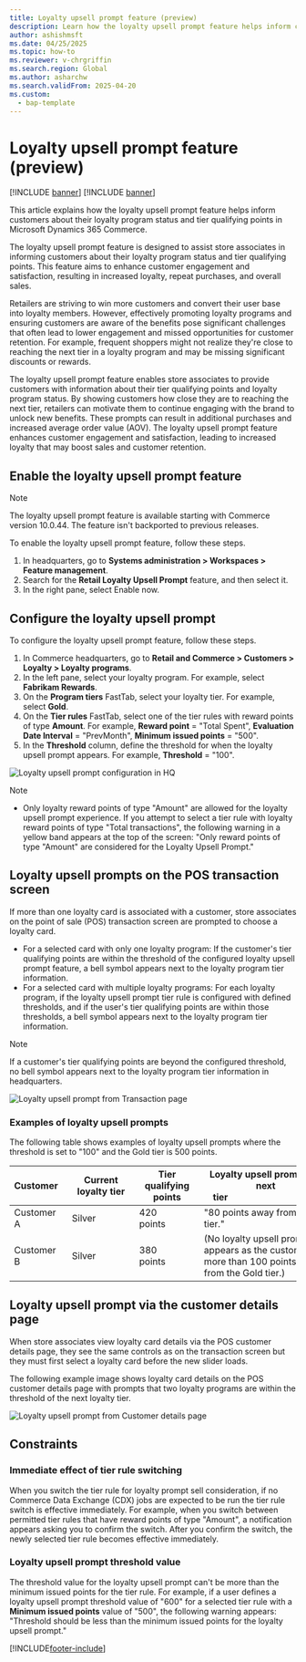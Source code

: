 ```yaml
---
title: Loyalty upsell prompt feature (preview)
description: Learn how the loyalty upsell prompt feature helps inform customers about their loyalty program status and tier qualifying points in Microsoft Dynamics 365 Commerce.
author: ashishmsft
ms.date: 04/25/2025
ms.topic: how-to
ms.reviewer: v-chrgriffin
ms.search.region: Global
ms.author: asharchw
ms.search.validFrom: 2025-04-20
ms.custom: 
  - bap-template
---
```


# Loyalty upsell prompt feature (preview)

[!INCLUDE [banner](includes/banner.md)]
[!INCLUDE [banner](includes/preview-banner.md)]

This article explains how the loyalty upsell prompt feature helps inform customers about their loyalty program status and tier qualifying points in Microsoft Dynamics 365 Commerce.

The loyalty upsell prompt feature is designed to assist store associates in informing customers about their loyalty program status and tier qualifying points. This feature aims to enhance customer engagement and satisfaction, resulting in increased loyalty, repeat purchases, and overall sales.

Retailers are striving to win more customers and convert their user base into loyalty members. However, effectively promoting loyalty programs and ensuring customers are aware of the benefits pose significant challenges that often lead to lower engagement and missed opportunities for customer retention. For example, frequent shoppers might not realize they're close to reaching the next tier in a loyalty program and may be missing significant discounts or rewards.

The loyalty upsell prompt feature enables store associates to provide customers with information about their tier qualifying points and loyalty program status. By showing customers how close they are to reaching the next tier, retailers can motivate them to continue engaging with the brand to unlock new benefits. These prompts can result in additional purchases and increased average order value (AOV). The loyalty upsell prompt feature enhances customer engagement and satisfaction, leading to increased loyalty that may boost sales and customer retention.

## Enable the loyalty upsell prompt feature

> [!NOTE]
> The loyalty upsell prompt feature is available starting with Commerce version 10.0.44. The feature isn't backported to previous releases.

To enable the loyalty upsell prompt feature, follow these steps.

1. In headquarters, go to **Systems administration \> Workspaces \> Feature management**.
1. Search for the **Retail Loyalty Upsell Prompt** feature, and then select it.
1. In the right pane, select Enable now.

## Configure the loyalty upsell prompt

To configure the loyalty upsell prompt feature, follow these steps.

1. In Commerce headquarters, go to **Retail and Commerce \> Customers \> Loyalty \> Loyalty programs**.
1. In the left pane, select your loyalty program. For example, select **Fabrikam Rewards**.
1. On the **Program tiers** FastTab, select your loyalty tier. For example, select **Gold**.
1. On the **Tier rules** FastTab, select one of the tier rules with reward points of type **Amount**. For example, **Reward point** = "Total Spent", **Evaluation Date Interval** = "PrevMonth", **Minimum issued points** = "500".
1. In the **Threshold** column, define the threshold for when the loyalty upsell prompt appears. For example, **Threshold** = "100".

![Loyalty upsell prompt configuration in HQ](./media/HQ_Setup_Loyalty_Threshold.png)

> [!NOTE] 
> - Only loyalty reward points of type "Amount" are allowed for the loyalty upsell prompt experience. If you attempt to select a tier rule with loyalty reward points of type "Total transactions", the following warning in a yellow band appears at the top of the screen: "Only reward points of type "Amount" are considered for the Loyalty Upsell Prompt."

## Loyalty upsell prompts on the POS transaction screen

If more than one loyalty card is associated with a customer, store associates on the point of sale (POS) transaction screen are prompted to choose a loyalty card.
- For a selected card with only one loyalty program: If the customer's tier qualifying points are within the threshold of the configured loyalty upsell prompt feature, a bell symbol appears next to the loyalty program tier information.
- For a selected card with multiple loyalty programs: For each loyalty program, if the loyalty upsell prompt tier rule is configured with defined thresholds, and if the user's tier qualifying points are within those thresholds, a bell symbol appears next to the loyalty program tier information.

> [!NOTE]
> If a customer's tier qualifying points are beyond the configured threshold, no bell symbol appears next to the loyalty program tier information in headquarters.

![Loyalty upsell prompt from Transaction page](./media/Multiple_LoyaltyPrograms_TransactionScreen_LoyaltyUpsellPromptFeature.png) 

### Examples of loyalty upsell prompts 

The following table shows examples of loyalty upsell prompts where the threshold is set to "100" and the Gold tier is 500 points.

| Customer   | Current loyalty tier | Tier qualifying points | Loyalty upsell prompt for next tier                                      |
|------------|----------------------|------------------------|--------------------------------------------------------------------------|
| Customer A | Silver               | 420 points             | "80 points away from Gold tier."                                           |
| Customer B | Silver               | 380 points             | (No loyalty upsell prompt appears as the customer is more than 100 points away from the Gold tier.) |

## Loyalty upsell prompt via the customer details page

When store associates view loyalty card details via the POS customer details page, they see the same controls as on the transaction screen but they must first select a loyalty card before the new slider loads.

The following example image shows loyalty card details on the POS customer details page with prompts that two loyalty programs are within the threshold of the next loyalty tier.

![Loyalty upsell prompt from Customer details page](./media/Multiple_LoyaltyPrograms_CustomerScreen_LoyaltyUpsellPromptFeature.png) 

## Constraints

### Immediate effect of tier rule switching

When you switch the tier rule for loyalty prompt sell consideration, if no Commerce Data Exchange (CDX) jobs are expected to be run the tier rule switch is effective immediately. For example, when you switch between permitted tier rules that have reward points of type "Amount", a notification appears asking you to confirm the switch. After you confirm the switch, the newly selected tier rule becomes effective immediately.
 
### Loyalty upsell prompt threshold value

The threshold value for the loyalty upsell prompt can't be more than the minimum issued points for the tier rule. For example, if a user defines a loyalty upsell prompt threshold value of "600" for a selected tier rule with a **Minimum issued points** value of "500", the following warning appears: "Threshold should be less than the minimum issued points for the loyalty upsell prompt."



[!INCLUDE[footer-include](../includes/footer-banner.md)]
